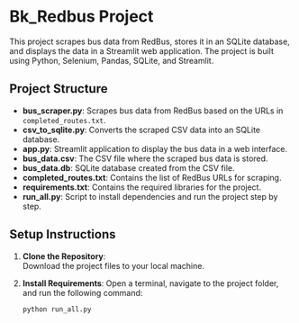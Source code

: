 # Bk_Redbus Project

This project scrapes bus data from RedBus, stores it in an SQLite database, and displays the data in a Streamlit web application. The project is built using Python, Selenium, Pandas, SQLite, and 
Streamlit.

## Project Structure

- **bus_scraper.py**: Scrapes bus data from RedBus based on the URLs in `completed_routes.txt`.
- **csv_to_sqlite.py**: Converts the scraped CSV data into an SQLite database.
- **app.py**: Streamlit application to display the bus data in a web interface.
- **bus_data.csv**: The CSV file where the scraped bus data is stored.
- **bus_data.db**: SQLite database created from the CSV file.
- **completed_routes.txt**: Contains the list of RedBus URLs for scraping.
- **requirements.txt**: Contains the required libraries for the project.
- **run_all.py**: Script to install dependencies and run the project step by step.

## Setup Instructions

1. **Clone the Repository**:  
   Download the project files to your local machine.

2. **Install Requirements**:
   Open a terminal, navigate to the project folder, and run the following command:
   ```bash
   python run_all.py


